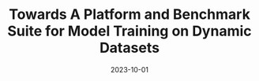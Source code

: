 ---
title: "Towards A Platform and Benchmark Suite for Model Training on Dynamic Datasets"
collection: publications
permalink: /publication/2023-modyn
date: 2023-10-01
venue: 'Proceedings of the 3rd Workshop on Machine Learning and Systems (EuroMLSys 2023)'
paperurl: '/file/2023-modyn.pdf'
citation: 'Maximilian Böther, <b>Foteini Strati</b>, Viktor Gsteiger, and Ana Klimovic. 2023. Towards A Platform and Benchmark Suite for Model Training on Dynamic Datasets. In Proceedings of the 3rd Workshop on Machine Learning and Systems (EuroMLSys 2023).8–17.'
---